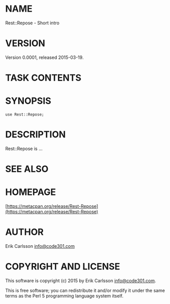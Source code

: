 # NAME

Rest::Repose - Short intro

# VERSION

Version 0.0001, released 2015-03-19.

# TASK CONTENTS

# SYNOPSIS

    use Rest::Repose;

# DESCRIPTION

Rest::Repose is ...

# SEE ALSO

# HOMEPAGE

[https://metacpan.org/release/Rest-Repose](https://metacpan.org/release/Rest-Repose)

# AUTHOR

Erik Carlsson <info@code301.com>

# COPYRIGHT AND LICENSE

This software is copyright (c) 2015 by Erik Carlsson <info@code301.com>.

This is free software; you can redistribute it and/or modify it under
the same terms as the Perl 5 programming language system itself.
